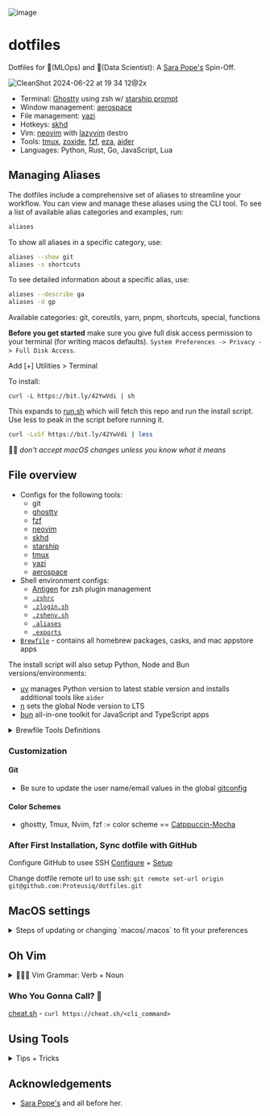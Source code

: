 ![image](https://github.com/Proteusiq/dotfiles/assets/14926709/9e3c4c60-43cd-4e47-9711-49eeb1078ae4)

# dotfiles

Dotfiles for 🦀(MLOps) and 🐲(Data Scientist): A [Sara Pope's](https://github.com/gretzky/dotfiles) Spin-Off.

![CleanShot 2024-06-22 at 19 34 12@2x](https://github.com/Proteusiq/dotfiles/assets/14926709/b5374cdb-753c-4559-ad8e-920d9653de34)



-   Terminal: [Ghostty](https://github.com/ghostty-org/ghostty) using zsh w/ [starship prompt](https://starship.rs/)
-   Window management: [aerospace](https://github.com/nikitabobko/AeroSpace)
-   File management: [yazi](https://github.com/sxyazi/yazi)
-   Hotkeys: [skhd](https://github.com/koekeishiya/skhd)
-   Vim: [neovim](https://neovim.io/) with [lazyvim](https://github.com/LazyVim/LazyVim) destro
-   Tools: [tmux](https://github.com/tmux/tmux), [zoxide](https://github.com/ajeetdsouza/zoxide), [fzf](https://github.com/junegunn/fzf), [eza](https://github.com/eza-community/eza), [aider](https://github.com/paul-gauthier/aider)
-   Languages: Python, Rust, Go, JavaScript, Lua

## Managing Aliases

The dotfiles include a comprehensive set of aliases to streamline your workflow. You can view and manage these aliases using the CLI tool. To see a list of available alias categories and examples, run:

```bash
aliases
```

To show all aliases in a specific category, use:

```bash
aliases --show git
aliases -s shortcuts
```

To see detailed information about a specific alias, use:

```bash
aliases --describe ga
aliases -d gp
```

Available categories: git, coreutils, yarn, pnpm, shortcuts, special, functions

**Before you get started** make sure you give full disk access permission to your terminal (for writing macos defaults). `System Preferences -> Privacy -> Full Disk Access`.

Add [+] Utilities > Terminal


To install:

`curl -L https://bit.ly/42YwVdi | sh`

This expands to [run.sh](https://github.com/proteusiq/dotfiles/blob/master/run.sh) which will fetch this repo and run the install script. Use less to peak in the script before running it.

```sh
curl -LsSf https://bit.ly/42YwVdi | less
```
🫸🏾 *don't accept macOS changes unless you know what it means*

## File overview

-   Configs for the following tools:
    -   git
    -   [ghostty](./ghosttytty)
    -   [fzf](./fzf)
    -   [neovim](./nvim)
    -   [skhd](./skhd)
    -   [starship](./starship)
    -   [tmux](./tmux)
    -   [yazi](./yazi/)
    -   [aerospace](./aerospace/)
-   Shell environment configs:
    -   [Antigen](https://github.com/zsh-users/antigen) for zsh plugin management
    -   [`.zshrc`](./zsh/.zshrc)
    -   [`.zlogin.sh`](./zsh/.zlogin.sh)
    -   [`.zshenv.sh`](./zsh/.zshenv.sh)
    -   [`.aliases`](./zsh/.aliases)
    -   [`.exports`](./zsh/.exports)
-   [`Brewfile`](./Brewfile) - contains all homebrew packages, casks, and mac appstore apps

The install script will also setup Python, Node and Bun versions/environments:

-   [uv](https://github.com/astral-sh/uv) manages Python version to latest stable version and installs additional tools like `aider`
-   [n](https://github.com/tj/n) sets the global Node version to LTS
-   [bun](https://bun.sh/)  all-in-one toolkit for JavaScript and TypeScript apps

<details><summary>Brewfile Tools Definitions</summary>

```sh
# GUI & Command Line Tools
# Utilities and tools to enhance the command line interface experience
"ack" # A tool like grep, optimized for programmers
"act" # Run Github actions locally
"aldente" # Battery life 
"applesimutils" # Apple Simulator Utilities
"arc" # Browser for the future - 1Password, Vimium C extentions
"alttab" # Better preview app switcher 
"azure-cli" # Microsoft Azure Command Line Interface
"bat" # A cat clone with syntax highlighting and Git integration
"bpytop" # Resource monitor that shows usage and stats
"binutils" # GNU binary tools for native development
"chruby" # Changes the current Ruby
"cleanshot" # Better screen capture
"coreutils" # GNU File, Shell, and Text utilities
"diffutils" # File comparison utilities
"direnv" # Environment switcher for the shell
"espanso" # Expands text shortcuts to full template
"eza" # A better ls and tree
"fd" # A simple, fast and user-friendly alternative to 'find'
"ffmpeg" # A complete, cross-platform solution to record, convert and stream audio and video
"figlet" # ascii fonts similar to toilet but with better fonts
"findutils" # GNU `find`, `locate`, `updatedb`, and `xargs` commands
"fzf" # Command-line fuzzy finder
"gawk" # GNU awk utility
"gh" # GitHub cli used by plenary
"git" # Distributed revision control system
"git-lfs" # Git Large Files Storage
"git-filter-repo" # When we mess up and want to clean
"gnu-sed" # GNU implementation of the famous stream editor
"gnu-tar" # GNU version of the tar archiving utility
"gnu-time" # GNU implementation of the time utility
"gnu-which" # GNU implementation of the 'which' utility to find path of executables
"gnupg" # GNU Pretty Good Privacy (PGP) package
"go" # The Go programming language
"goose" # Goose AI Agent on the loose
"graphviz" # Visualizing graphs
"grep" # GNU grep, egrep and fgrep
"gum" # Glamorous shell scripts
"gzip" # GNU compression utility
"hiddenbar" # Hides unpopular tab icons
"hyperfine" # A command-line benchmarking tool
"jq" # Lightweight and flexible command-line JSON processor
"lazygit" # The lazier way to manage everything git
"lazydocker" # The lazier way to manage everything docker
"lm-studio" # A better LM Studio => Ollama + Open-Webui as Application
"llama.cpp" # Serves LLM models # used for rernaking models
"mongosh" # Mongo DB shell
"moreutils" # Collection of tools that nobody wrote when UNIX was young
"ncdu" # NCurses Disk Usage
"neovim" # Ambitious Vim-fork focused on extensibility and agility
"node" # Platform built on Chrome's JavaScript runtime for easily building fast, scalable network applications
"ollama" # Running Large Language Models offline
"pixi" # Fast than mamba: Drop in replacer of Pyenv + Poetry for conda universe
"posting" # Postman but in TUI
"python" # Interpreted, interactive, object-oriented programming language
"raycast" # A better spotlight - CleanShotX, Ollama, OpenAI, Alacritty, Brew extensitions
"rename" # Perl-powered file rename script with many helpful built-ins
"repgrep" # rgr interactive rust ripgrep extention
"ripgrep" # Recursively searches directories for a regex pattern while respecting your gitignore
"rsync" # Utility that provides fast incremental file transfer
"rust" # Safe, concurrent, practical language
"screen" # GNU screen, terminal multiplexer
"slides" # Presentation on terminal
"shotcat" # Vimium C for Apps: Path to Mouseless World
"starship" # Cross-shell prompt for astronauts
"stow" # Manage installation of multiple softwares in the same directory structure
"terraform" # Tool for building, changing, and versioning infrastructure safely and efficiently
"thefuck" # Autocorrection with f as alias
"tldr" # Too long I did nor read man
"toilet" # ascii art fonting similar to figlet but with filter and boarder e.g. toilet -F border -f future Welcome Prayson
"tmux" # Terminal multiplexer
"universal-ctags" # Creates a compressed version of a code bases used by Aider
"uv" # Python's Cargo. Better drop in pip replacer alias pip='uv pip'
"vim" # Highly configurable text editor built to enable efficient text editing
"watchman" # Watch files and take action when they change
"wget" # Internet file retriever
"yarn" # JavaScript package manager
"yazi" # Terminal file management
"zlib" # General-purpose lossless data-compression library
"zplug" # A next-generation plugin manager for zsh
"zsh" # UNIX shell (command interpreter)
"zoxide" # A faster way to navigate your filesystem


# GUI Applications (Casks)
# Various applications installed through Homebrew Cask
"1password" # Password manager
"1password-cli" # Using op vault cli
"ghostty" # GPU-accelerated terminal emulator
"docker" # Platform to develop, ship, and run applications
````

</details>

### Customization

####  Git
- Be sure to update the user name/email values in the global [gitconfig](./git/.gitconfig)
#### Color Schemes

- ghostty, Tmux, Nvim, fzf := color scheme == [Catppuccin-Mocha](https://github.com/catppuccin/catppuccin)

### After First Installation, Sync dotfile with GitHub
Configure GitHub to usee SSH [Configure](https://docs.github.com/en/authentication/connecting-to-github-with-ssh/generating-a-new-ssh-key-and-adding-it-to-the-ssh-agent) + [Setup](https://docs.github.com/en/authentication/connecting-to-github-with-ssh/adding-a-new-ssh-key-to-your-github-account)

Change dotfile remote url to use ssh: 
`git remote set-url origin git@github.com:Proteusiq/dotfiles.git`

## MacOS settings
<details><summary>Steps of updating or changing  `macos/.macos` to fit your preferences</summary>

Example changing Clock to Analog:
```sh
# step 1: generate before change default settings
defaults read > before
# step 2: make changes on the UI. For example change clock appearance settings and go back to terminal
defaults read > after
# step 3: used `diff before after` or VSCode to change the difference. On VSCode right click `before` > Select for Compare, right click `after`> Compare with Selected
# find the changes that highlights the UI chnages
```
![diff](https://github.com/Proteusiq/dotfiles/assets/14926709/e897e34a-5d7a-4865-8782-7bef847e4e0b)


Translate the changes to .macos
```python
# Prayson's Clock Preferences Dock
defaults write com.apple.menuextra.clock IsAnalog -int 0
defaults write com.apple.menuextra.clock ShowAMPM  -int 1
defaults write com.apple.menuextra.clock ShowDate -int 0
defaults write com.apple.menuextra.clock ShowDayOfWeek  -int 0
defaults write com.apple.menuextra.clock ShowSeconds  -int 0
```
See [RexYuan](https://github.com/RexYuan/Blemishine/tree/main/preferences)'s settings for inspiration and examples

</details>

## Oh Vim
<details><summary>🧘🏾‍♂️ Vim Grammar: Verb + Noun</summary>

In Vim, editing operations follow a grammar-like structure: **Verb + Noun**. The verb represents an action, while the noun represents the text or movement the action operates on. This allows for flexible and powerful editing.
See: [Learn Vim the Smarter Way](https://learnvim.irian.to). Note: Visual mode **Noun<selected> + Verb***.

## Verbs

| Verb | Action                                      |
|------|---------------------------------------------|
| `d`  | delete                                      |
| `c`  | change (delete + enter insert mode)         |
| `y`  | yank (copy)                                 |

## Nouns (Motions)

| Noun   | Description                        |
|--------|------------------------------------|
| `w`    | word (forward by word)             |
| `b`    | back (backward by word)            |
| `3j`   | down 3 lines                       |
| `G`    | down to bottom                     |
| `gg`   | up to top                          |
| `s`    | sentence                           |
| `p`    | paragraph                          |

## Nouns (Text Objects)

| Noun  | Description                        |
|-------|------------------------------------|
| `iw`  | inner word                         |
| `ib`  | inner bracket (i{ or i() )         |
| `i"`  | inner quotes                       |
| `is`  | inner sentence                     |
| `as`  | a sentence                         |

## Nouns (Parameterizers)

| Noun   | Description                               |
|--------|-------------------------------------------|
| `f`, `F` | find the next character                  |
| `t`, `T` | find until next character                |
| `/`      | next match (word/pattern)                |

## Examples: Verb + Noun 
>Preferably Text Objects for repeatability with dot `.`

| Command   | Action                                   |
|-----------|------------------------------------------|
| `diw`     | delete inner word                        |
| `da"`     | delete contents a(rround) and include `"`|
| `yib`     | yank (copy) inner bracket                |
| `cfK`     | change to next occurrence of character K |

Why Text Objects over Motions:
 
`cw` change executes from the current cursor position, while `ciw` execute whole object regardless of the cursor position.
Allowing dot `.` <repeatability> of action.


## Prefix: g (Super Prefix to Extend Commands)

| Command   | Action                                   |
|-----------|------------------------------------------|
| `gUaw`    | uppercase a word                         |
| `:g/^\s*$/d` | search and remove all empty lines.    |

---

This structure allows you to combine commands fluidly, increasing efficiency in text editing. By mastering verbs, nouns, and their combinations, you can perform powerful editing operations with minimal keystrokes.
                                                     
More Vim keybindings:

### Modes
| **Key**  | **Explanation**                          |
|----------|------------------------------------------|
| `Esc`    | Command mode                             |
| `i`      | Edit mode                                |
| `V`      | Visual mode                              |
| `a`      | Move cursor forward and enter edit mode  |
| `A`      | Move cursor to the end of the line, enter edit mode |
| `o`      | Add newline below and enter edit mode    |
| `O`      | Add newline above                        |

### Deleting and Changing Text
| **Key**  | **Explanation**                                 |
|----------|-------------------------------------------------|
| `x`      | Delete the character under the cursor           |
| `~`      | Swap the case of the character under the cursor |
| `dd`     | Cut the current line                            |
| `d}`     | Cut until the end of the block                  |
| `cw`     | Change word: delete the word in focus and enter edit mode |
| `dw`     | Delete word                                     |
| `D`      | Delete to the end of the line                   |
| `C`      | Delete to the end of the line and enter edit mode |
| `ct<char>` | Delete up to (but not including) the specified character |
| `.`      | Repeat the last action                          |
| `u`      | Undo                                            |
| `3u`     | Undo last 3 changes                             |
| `Ctrl-r` | Redo                                            |

Better grammar `diw` or `daw` - delete inside/arround word

### Navigation
| **Key**  | **Explanation**                                  |
|----------|--------------------------------------------------|
| `hjkl`   | Move cursor (left, down, up, right)              |
| `20j`    | Go down 20 lines                                 |
| `:20`    | Jump to line 20                                  |
| `w`      | Move to the next word                            |
| `b`      | Move backward one word                           |
| `4b`     | Move backward 4 words                            |
| `0`      | Move to the beginning of the line                |
| `^`      | Move to the first non-blank character of the line|
| `t<char>` | Move just before the specified character        |
| `f<char>` | Move to the specified character                 |
| `%`      | Move to the matching parenthesis, bracket, or brace |
| `gg`     | Go to the top of the file                        |
| `G`      | Go to the bottom of the file                     |
| `{`      | Jump backward by paragraph                       |
| `}`      | Jump forward by paragraph                        |
| `*`      | Jump to the next occurrence of the word under the cursor |
| `z`      | Center the line with the cursor in the middle of the screen |

### Copy and Paste
| **Key**  | **Explanation**                          |
|----------|------------------------------------------|
| `yy`     | Copy (yank) the current line             |
| `P`      | Paste before the cursor                  |
| `p`      | Paste after the cursor                   |

### Search and Help
| **Key**         | **Explanation**                  |
|-----------------|----------------------------------|
| `:h navigation` | Help on navigation               |
| `:h search`     | Help on search commands          |
| `*`             | Search for the word under the cursor |

### File and URL Handling
| **Key**  | **Explanation**                          |
|----------|------------------------------------------|
| `gf`     | Go to file path and open                 |
| `gx`     | Go to URL and open in browser            |

### Recording and Running Commands
| **Key**  | **Explanation**                          |
|----------|------------------------------------------|
| `qa ... q` | Record macro                           |
| `@a`     | Repeat recorded macro                    |
| `13@a`   | Repeat recorded macro 13 times           |
| `Shift+V Shift+G :` | Select to the end of the document |
| `:'<,'> norm A!` | Jump to the end and add `!`      |
| `:norm I` | Jump to the beginning and enter insert mode |

### Browsing in Edit Mode
| **Key**  | **Explanation**                          |
|----------|------------------------------------------|
| `Ctrl-p` / `Ctrl-n` | Browse written variables or names in edit mode |

---

</details>

### Who You Gonna Call? 👻
[cheat.sh](https://cheat.sh/) - `curl https://cheat.sh/<cli_command>`

## Using Tools
<details><summary>Tips + Tricks</summary>

  ### Short🐈
  Ctrl + f
---

  ### Sesh Tmux
  raycast plugins sesh + sesh connect on terminal rocks
  <leader> + K
  
 ### Increasing and Decreasing Pane
  <leader> + [hjkl] 
    

---
 ### Using [tmux](https://tmuxcheatsheet.com/)
```sh
# installl plugins
<leader> + I # prefix is <leader key> which is C-b

<leader> + c # create a new session
<leader> + n # previous session or instead of n, a <NUMBER> to switch to session
<leader> + "Shift + 2" (") or i to split horizontal
<leader> + "Shift + 5"  (%) o - to split vertical
<leader> + Arrows or hjkl # move across panes
<leader> + : # command mode (:rename-window <NAME> :rename-session <NAME> :kill-session -a #kill all session but this one :kill-session -t <NAME or NUM>, :kill-server # kills all session)
<leader> + d # dettach session
tmux ls # list sessions
<leader> + s # list sessions
<leader> + , # rename window
<leader> + & # close window

<leader> + z # min/maximize pane
<leader> + p (P menu) # => popup terminal (leader + p to close)
<leader> + O  # => popup sessions (esc to close)

# custom
iexit # alias to kill-session
ikill # alias to kill-server
iswitch # alias to switch-session
ipop # alias for popup window
```
---
### Using fzf

```sh
# search
fzf # fzf -q .py$ -e
# open files/folders with nvim
nvim # Ctrl + t (C-t)
nvim ** # + TAB

# open files and folder
cd ** # + TAB

# commands things with fzf (kill, unalias, unset, export, ssh)
kill -9 ** # TAB (Next TAB will multiselect and Shift+Tab to deselect)

# looking throw the history
# C-r 
docker # + C-r filter search to 'docker' history
```
---

## Using lazyVim

```sh
<leader> # Space
<C-w> # window actions
     # w # moves back to Neo-Tree
[b ]b  # option/alt 8 and 9 for [] to navigate buffers(tabs)  

# command mode
: # run sh commands: use case sort data, select and execute : <','>!sort or structure JSON <','> !jq
# Visual mode select: 
#   '<,'>s/^./# &/ -> replace anything with '#' to all non-blank lines"
#   '<,'>s/^\([^#]\)/# &/ -> replace anything but lines  starting with '#' with # "
: + !(Shift + 1) # filter mode: echo "OPENAI_API_KEY=sk-****** >> .env"

# direct command output to buffer
`:r !ls -al`

# fold and unfold text
`:set foldmethod=manual` select an area > `zf` to fold, `zo`to unfold under cursor

# Telescope:
:Telescope keymap
:Telescope lsp_definition `gd`
:Telescope live_grep
:Telescope lsp_reference `gr`
:Telescope git_branches
:Telescopes buffers

# More

Switch words
:s/\(hello\)\s\(there\)/\2 \1/

= => indent =G indent all to bottom
:help or :h v_d(help of visual mode d) (ctrl + wc) window close

# Debugging
## Key Mappings

| Shortcut      | Description                  |
|---------------|------------------------------|
| `<leader>dm`  | Debug Test Method             |
| `<leader>dc`  | Debug Test Class              |
| `<leader>df`  | Debug Python File             |
| `<leader>du`  | Debug Function Under Cursor   |
| `<leader>dk`  | Debug Class Under Cursor      |


```

</details>



## Acknowledgements

-   [Sara Pope's](https://github.com/gretzky/dotfiles) and all before her.
